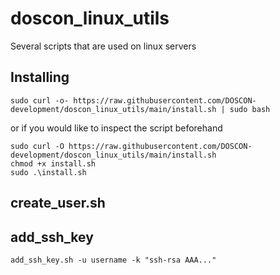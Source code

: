 # doscon_linux_utils
Several scripts that are used on linux servers

## Installing
```
sudo curl -o- https://raw.githubusercontent.com/DOSCON-development/doscon_linux_utils/main/install.sh | sudo bash
```

or if you would like to inspect the script beforehand<br>
```
sudo curl -O https://raw.githubusercontent.com/DOSCON-development/doscon_linux_utils/main/install.sh
chmod +x install.sh
sudo .\install.sh
```

## create_user.sh


## add_ssh_key
```
add_ssh_key.sh -u username -k "ssh-rsa AAA..."
```
